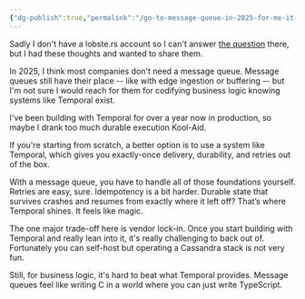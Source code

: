 ```yaml
---
{"dg-publish":true,"permalink":"/go-to-message-queue-in-2025-for-me-it-s-temporal/","created":"2025-06-04T13:23:20.233-07:00","updated":"2025-06-04T13:45:05.134-07:00"}
---
```


Sadly I don't have a lobste.rs account so I can't answer [the question](https://lobste.rs/s/uwp2hd/what_s_your_go_message_queue_2025) there, but I had these thoughts and wanted to share them.

In 2025, I think most companies don't need a message queue. Message queues still have their place -- like with edge ingestion or buffering -- but I'm not sure I would reach for them for codifying business logic knowing systems like Temporal exist. 

I've been building with Temporal for over a year now in production, so maybe I drank too much durable execution Kool-Aid. 

If you're starting from scratch, a better option is to use a system like Temporal, which gives you exactly-once delivery, durability, and retries out of the box.

With a message queue, you have to handle all of those foundations yourself. Retries are easy, sure. Idempotency is a bit harder. Durable state that survives crashes and resumes from exactly where it left off? That’s where Temporal shines. It feels like magic.

The one major trade-off here is vendor lock-in. Once you start building with Temporal and really lean into it, it's really challenging to back out of. Fortunately you can self-host but operating a Cassandra stack is not very fun.

Still, for business logic, it's hard to beat what Temporal provides. Message queues feel like writing C in a world where you can just write TypeScript.
